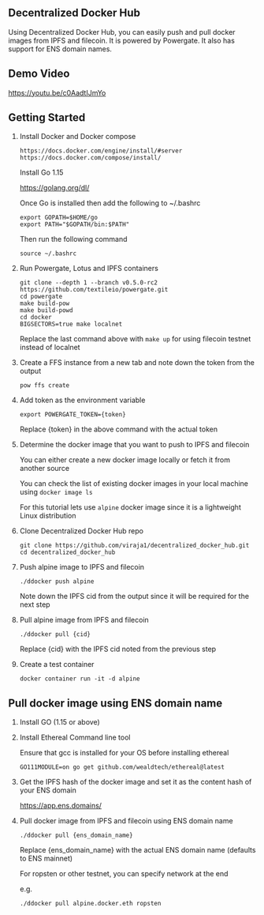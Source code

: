 ## Decentralized Docker Hub

Using Decentralized Docker Hub, you can easily push and pull docker images
from IPFS and filecoin. It is powered by Powergate. It also has support for ENS domain names.

## Demo Video
https://youtu.be/c0AadtIJmYo


## Getting Started

1) Install Docker and Docker compose
   ```
   https://docs.docker.com/engine/install/#server
   https://docs.docker.com/compose/install/
   ```
   
   Install Go 1.15
   
   https://golang.org/dl/
   
   Once Go is installed then add the following to ~/.bashrc
   
   ```
   export GOPATH=$HOME/go
   export PATH="$GOPATH/bin:$PATH"
   ```
   
   Then run the following command
   ```
   source ~/.bashrc
   ```
      
2) Run Powergate, Lotus and IPFS containers
   
   ```
   git clone --depth 1 --branch v0.5.0-rc2 https://github.com/textileio/powergate.git
   cd powergate
   make build-pow
   make build-powd
   cd docker
   BIGSECTORS=true make localnet
   ```
   
   Replace the last command above with `make up` for using filecoin testnet instead of localnet
      
 3) Create a FFS instance from a new tab and note down the token from the output
 
    ```
    pow ffs create
    ```
    
 4) Add token as the environment variable
 
    ```
    export POWERGATE_TOKEN={token}
    ```
    
    Replace {token} in the above command with the actual token
    
 5) Determine the docker image that you want to push to IPFS and filecoin
 
    You can either create a new docker image locally or fetch it 
    from another source
    
    You can check the list of existing docker images in your local 
    machine using `docker image ls`
    
    For this tutorial lets use `alpine` docker image since it is a 
    lightweight Linux distribution
    
 6) Clone Decentralized Docker Hub repo
 
    ```
    git clone https://github.com/viraja1/decentralized_docker_hub.git
    cd decentralized_docker_hub
    ```
 
 7) Push alpine image to IPFS and filecoin
 
    ```
    ./ddocker push alpine
    ```
    
    Note down the IPFS cid from the output since it will be required
    for the next step
    
 8) Pull alpine image from IPFS and filecoin
 
    ```
    ./ddocker pull {cid}
    ```
    
    Replace {cid} with the IPFS cid noted from the previous step
    
 9) Create a test container
    ```
    docker container run -it -d alpine
    ```
    
## Pull docker image using ENS domain name

1) Install GO (1.15 or above)

2) Install Ethereal Command line tool  

   Ensure that gcc is installed for your OS before installing ethereal  
   ```
   GO111MODULE=on go get github.com/wealdtech/ethereal@latest
   ```
   
3) Get the IPFS hash of the docker image and set it as the content hash of your ENS domain

   https://app.ens.domains/

4) Pull docker image from IPFS and filecoin using ENS domain name

   ```
   ./ddocker pull {ens_domain_name}
   ```
   
   Replace {ens_domain_name} with the actual ENS domain name (defaults to ENS mainnet)
   
   For ropsten or other testnet, you can specify network at the end
   
   e.g. 
   ```
   ./ddocker pull alpine.docker.eth ropsten
   ```

   